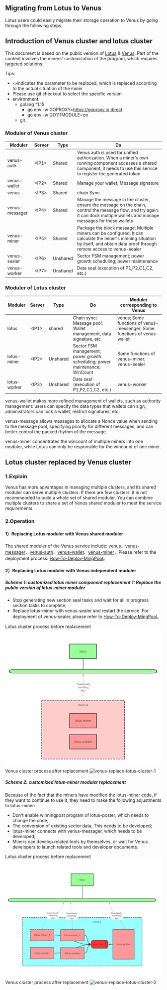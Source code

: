 ## Migrating from Lotus to Venus

Lotus users could easily migrate their storage operation to Venus by going through the following steps.

## Introduction of Venus cluster and lotus cluster

This document is based on the public version of [Lotus](https://github.com/filecoin-project/lotus/releases) & [Venus](https://github.com/filecoin-project/venus/releases). Part of the content involves the miners' customization of the program, which requires targeted solutions.

Tips:
 - `<>`indicates the parameter to be replaced, which is replaced according to the actual situation of the miner
 - Please use git checkout to select the specific version
 - environment:
     - golang ^1.15
        - go env -w GOPROXY=https://goproxy.io,direct
        - go env -w GO111MODULE=on
     - git
     
### Moduler of Venus cluster

Moduler | Server | Type | Do
--- | --- | --- | ---
venus-auth     |   \<IP1\> | Shared | Venus auth is used for unified authorization. When a miner's own running component accesses a shared component, it needs to use this service to register the generated token
venus-wallet   |   \<IP2\> | Shared | Manage your wallet, Message signature
venus          |   \<IP3\> | Shared | chain Sync
venus-messager |   \<IP4\> | Shared | Manage the message in the cluster, ensure the message on the chain, control the message flow, and try again. It can dock multiple wallets and manage messages for these wallets
venus-miner    |   \<IP5\> | Shared | Package the block message; Multiple miners can be configured; It can calculate the miner's minning situation by itself, and obtain data proof through remote access to venus-sealer
venus-sealer   |   \<IP6\> | Unshared | Sector FSM management; power growth scheduling; power maintenance
venus-worker   |   \<IP7\> | Unshared | Data seal (execution of P1,P2,C1,C2, etc.)

### Moduler of Lotus cluster

Moduler | Server | Type | Do | Moduler corresponding to Venus
--- | --- | --- | --- | ---
lotus          |   \<IP1\> | shared | Chain sync; Message pool; Wallet management, data signature, etc | venus; Some functions of venus-messenger; Some functions of venus-wallet
lotus-miner    |   \<IP2\> | Unshared | Sector FSM management; power growth scheduling; power maintenance; WinCount | Some functions of venus-miner; venus-sealer
lotus-worker   |   \<IP3\> | Unshared | Data seal (execution of P1,P2,C1,C2, etc.) | venus-worker

venus-wallet makes more refined management of wallets, such as authority management: users can specify the data types that wallets can sign, administrators can lock a wallet, restrict signatures, etc;

venus-message allows messages to allocate a Nonce value when sending to the message pool, specifying priority for different messages, and can better control the packed rhythm of the message.

venus-miner concentrates the wincount of multiple miners into one moduler, while Lotus can only be responsible for the wincount of one miner.

## Lotus cluster replaced by Venus cluster
### 1.Explain

Venus has more advantages in managing multiple clusters, and its shared moduler can serve multiple clusters. If there are few clusters, it is not recommended to build a whole set of shared moduler. You can combine multiple clusters to share a set of Venus shared moduler to meet the service requirements.

### 2.Operation

#### 1）Replacing Lotus moduler with Venus shared moduler

The shared moduler of the Venus service include: [venus](https://github.com/filecoin-project/venus)、[venus-messager](https://github.com/filecoin-project/venus-messager)、[venus-auth](https://github.com/filecoin-project/venus-auth)、[venus-wallet](https://github.com/filecoin-project/venus-wallet)、[venus-miner](https://github.com/filecoin-project/venus-miner)，Please refer to the deployment process: [How-To-Deploy-MingPool](How-To-Deploy-MingPool.md)。

#### 2）Replacing Lotus moduler with Venus independent moduler

##### Scheme 1: customized lotus miner component replacement 1: Replace the public version of lotus-miner moduler

* Stop generating new section seal tasks and wait for all in progress section tasks to complete;
* Replace lotus-miner with venus-sealer and restart the service. For deployment of venus-sealer, please refer to [How-To-Deploy-MingPool](How-To-Deploy-MingPool.md)。

Lotus cluster process before replacement
![lotus-cluster-1](/lotus-cluster-1.png)


Venus cluster process after replacement
![venus-replace-lotus-cluster-1](/venus-replace-lotus-cluster-1.png)

##### Scheme 2: customized lotus-miner moduler replacement

Because of the fact that the miners have modified the lotus-miner code, if they want to continue to use it, they need to make the following adjustments to lotus-miner:
* Don't enable winningpost program of lotus-poster, which needs to change the code;
* The conversion of existing sector data, This needs to be developed;
* lotus-miner connects with venus-messager, which needs to be developed;
* Miners can develop related tools by themselves, or wait for Venus developers to launch related tools and developer documents.

Lotus cluster process before replacement
![lotus-cluster-2](/lotus-cluster-2.png)


Venus cluster process after replacement
![venus-replace-lotus-cluster-2](/venus-replace-lotus-cluster-2.png)
